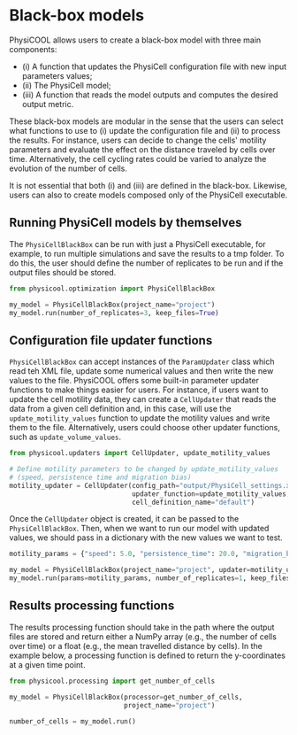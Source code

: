 # Black-box models

PhysiCOOL allows users to create a black-box model with three main components:

- (i) A function that updates the PhysiCell configuration file with new input parameters values;
- (ii) The PhysiCell model;
- (iii) A function that reads the model outputs and computes the desired output metric.

These black-box models are modular in the sense that the users can select what functions to use to (i) update the 
configuration file and (ii) to process the results. For instance, users can decide to change the cells' motility 
parameters 
and evaluate the effect on the distance traveled by cells over time. Alternatively, the cell cycling rates could be 
varied to analyze the evolution of the number of cells.

It is not essential that both (i) and (iii) are defined in the black-box. Likewise, users can also  to create models 
composed only of the PhysiCell executable.

## Running PhysiCell models by themselves

The `PhysiCellBlackBox` can be run with just a PhysiCell executable, for example, to run multiple simulations and 
save the results to a tmp folder. To do this, the user should define the number of replicates to be run and if the
output files should be stored.

```python
from physicool.optimization import PhysiCellBlackBox

my_model = PhysiCellBlackBox(project_name="project")
my_model.run(number_of_replicates=3, keep_files=True)
```

## Configuration file updater functions

`PhysiCellBlackBox` can accept instances of the `ParamUpdater` class which read teh XML file, update some numerical 
values and then write the new values to the file. 
PhysiCOOL offers some built-in parameter updater functions to make things 
easier for users. For instance, if users want to update the cell motility data, they can create a `CellUpdater` that
reads the data from a given cell definition and, in this case, will use the `update_motility_values` function to update
the motility values and write them to the file. Alternatively, users could choose other updater functions, 
such as `update_volume_values`.

```python
from physicool.updaters import CellUpdater, update_motility_values

# Define motility parameters to be changed by update_motility_values
# (speed, persistence time and migration bias)
motility_updater = CellUpdater(config_path="output/PhysiCell_settings.xml",
                               updater_function=update_motility_values,
                               cell_definition_name="default")
```

Once the `CellUpdater` object is created, it can be passed to the `PhysiCellBlackBox`. Then, when we want to run our
model with updated values, we should pass in a dictionary with the new values we want to test.

```python
motility_params = {"speed": 5.0, "persistence_time": 20.0, "migration_bias": 0.5}

my_model = PhysiCellBlackBox(project_name="project", updater=motility_updater)
my_model.run(params=motility_params, number_of_replicates=1, keep_files=True)
```

## Results processing functions

The results processing function should take in the path where the output files are stored and return either a 
NumPy array (e.g., the number of cells over time) or a float (e.g., the mean travelled distance by cells). In 
the example below, a processing function is defined to return the y-coordinates at a given time point.

```python
from physicool.processing import get_number_of_cells

my_model = PhysiCellBlackBox(processor=get_number_of_cells,
                             project_name="project")

number_of_cells = my_model.run()
```
